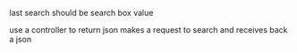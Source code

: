 last search should be search box value

use a controller to return json
makes a request to search and receives back a json
